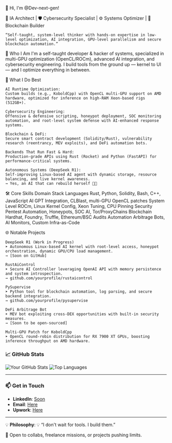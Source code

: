 👋 Hi, I'm @Dev-next-gen!

🧠 IA Architect | 🛡️ Cybersecurity Specialist | ⚙️ Systems Optimizer | 🔗 Blockchain Builder

    “Self-taught, system-level thinker with hands-on expertise in low-level optimization, AI integration, GPU-level parallelism and secure blockchain automation.”

🧬 Who I Am
I'm a self-taught developer & hacker of systems, specialized in multi-GPU optimization (OpenCL/ROCm), advanced AI integration, and cybersecurity engineering.
I build tools from the ground up — kernel to UI — and I optimize everything in between.

💼 What I Do Best

    AI Runtime Optimization:
    Custom builds (e.g., KoboldCpp) with OpenCL multi-GPU support on AMD hardware, optimized for inference on high-RAM Xeon-based rigs (512GB+).

    Cybersecurity Engineering:
    Offensive & defensive scripting, honeypot deployment, SOC monitoring automation, and root-level system defense with AI-enhanced response systems.

    Blockchain & DeFi:
    Secure smart contract development (Solidity/Rust), vulnerability research (reentrancy, MEV exploits), and DeFi automation bots.

    Backends That Run Fast & Hard:
    Production-grade APIs using Rust (Rocket) and Python (FastAPI) for performance-critical systems.

    Autonomous Systems (DeepSeek R1):
    Self-improving Linux-based AI agent with dynamic storage, resource balancing, and live kernel awareness.
    → Yes, an AI that can rebuild herself 🤖🔥

🛠️ Core Skills
Domain	Stack
Languages	Rust, Python, Solidity, Bash, C++, JavaScript
AI	GPT Integration, CLBlast, multi-GPU OpenCL patches
System Level	ROCm, Linux Kernel Config, Xeon Tuning, CPU Pinning
Security	Pentest Automation, Honeypots, SOC AI, Tor/ProxyChains
Blockchain	Hardhat, Foundry, Truffle, Ethereum/BSC Audits
Automation	Arbitrage Bots, AI Monitors, Custom Infra-as-Code

🌐 Notable Projects

    DeepSeek R1 (Work in Progress)
    ➤ Autonomous Linux-based AI kernel with root-level access, honeypot orchestration, dynamic GPU/CPU load management.
    → [Soon on GitHub]

    RustAiControl
    ➤ Secure AI Controller leveraging OpenAI API with memory persistence and system introspection.
    → github.com/yourprofile/rustaicontrol

    PySupervise
    ➤ Python tool for blockchain automation, log parsing, and secure backend integration.
    → github.com/yourprofile/pysupervise

    DeFi Arbitrage Bot
    ➤ MEV bot exploiting cross-DEX opportunities with built-in security measures.
    → [Soon to be open-sourced]

    Multi-GPU Patch for KoboldCpp
    ➤ OpenCL round-robin distribution for RX 7900 XT GPUs, boosting inference throughput on AMD hardware.

### 📈 GitHub Stats
![Your GitHub Stats](https://github-readme-stats.vercel.app/api?username=yourprofile&show_icons=true&theme=radical)
![Top Languages](https://github-readme-stats.vercel.app/api/top-langs/?username=yourprofile&layout=compact&theme=radical)

---

### 📫 Get in Touch
- **LinkedIn**: [Soon](https://www.linkedin.com/in/yourprofile)
- **Email**: [Here](mailto:your.email@gmail.com)
- **Upwork**: [Here](https://www.upwork.com/freelancers/~010312cf603a9eae7b)

---

💡 **Philosophy**: 💡 “I don't wait for tools. I build them.”

🔗 Open to collabs, freelance missions, or projects pushing limits.

